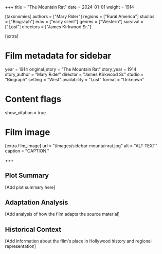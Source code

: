 +++
title = "The Mountain Rat"
date = 2024-01-01
weight = 1914

[taxonomies]
authors = ["Mary Rider"]
regions = ["Rural America"]
studios = ["Biograph"]
eras = ["early silent"]
genres = ["Western"]
survival = ["Lost"]
directors = ["James Kirkwood Sr."]

[extra]
# Film metadata for sidebar
year = 1914
original_story = "The Mountain Rat"
story_year = 1914
story_author = "Mary Rider"
director = "James Kirkwood Sr."
studio = "Biograph"
setting = "West"
availability = "Lost"
format = "Unknown"

# Content flags
show_citation = true

# Film image
[extra.film_image]
url = "/images/sidebar-mountainrat.jpg"
alt = "ALT TEXT"
caption = "CAPTION."

+++

## Plot Summary

[Add plot summary here]

## Adaptation Analysis

[Add analysis of how the film adapts the source material]

## Historical Context

[Add information about the film's place in Hollywood history and regional representation]